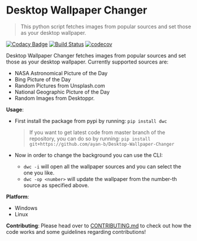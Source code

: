 # Desktop Wallpaper Changer
> This python script fetches images from popular sources and set those as your desktop wallpaper.

[![Codacy Badge](https://api.codacy.com/project/badge/Grade/54b27c2612ee4301924e701d1b081375)](https://app.codacy.com/app/ayan-b/Desktop-Wallpaper-Changer?utm_source=github.com&utm_medium=referral&utm_content=ayan-b/Desktop-Wallpaper-Changer&utm_campaign=Badge_Grade_Settings) [![Build Status](https://travis-ci.org/ayan-b/Desktop-Wallpaper-Changer.svg?branch=master)](https://travis-ci.org/ayan-b/Desktop-Wallpaper-Changer) [![codecov](https://codecov.io/gh/ayan-b/Desktop-Wallpaper-Changer/branch/master/graph/badge.svg)](https://codecov.io/gh/ayan-b/Desktop-Wallpaper-Changer)


<!--[![HitCount](http://hits.dwyl.io/ayan-b/Desktop-Wallpaper-Changer.svg)](http://hits.dwyl.io/ayan-b/Desktop-Wallpaper-Changer) -->

Desktop Wallpaper Changer fetches images from popular sources and set those as your desktop wallpaper. Currently supported sources are:
- NASA Astronomical Picture of the Day
- Bing Picture of the Day
- Random Pictures from Unsplash.com
- National Geographic Picture of the Day
- Random Images from Desktoppr.

**Usage**:
- First install the package from pypi by running:
    `pip install dwc`
  > If you want to get latest code from master branch of the repository, you can
  do so by running:
    `pip install git+https://github.com/ayan-b/Desktop-Wallpaper-Changer`

- Now in order to change the background you can use the CLI:
    - `dwc -i` will open all the wallpaper sources and you can select the one
    you like.
    - `dwc -op <number>` will update the wallpaper from the number-th source
    as specified above.

**Platform**:
 - Windows
 - Linux

**Contributing**:
Please head over to [CONTRIBUTING.md](/CONTRIBUTING.md) to check out how the code works and some guidelines regarding contributions!

